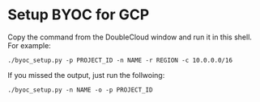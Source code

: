 # Setup BYOC for GCP

Copy the command from the DoubleCloud window and run it in this shell. For example:

```(bash)
./byoc_setup.py -p PROJECT_ID -n NAME -r REGION -c 10.0.0.0/16
```

If you missed the output, just run the follwoing:

```(bash)
./byoc_setup.py -n NAME -o -p PROJECT_ID
```
